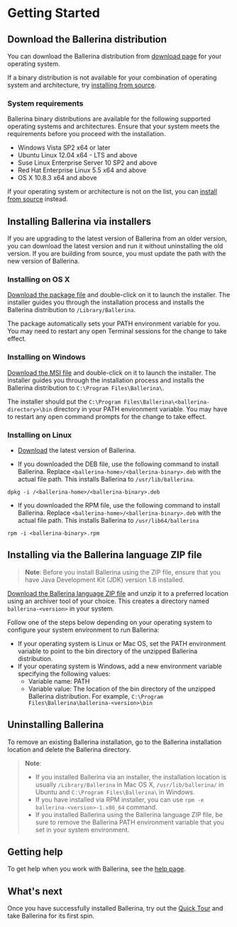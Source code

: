 # Getting Started

## Download the Ballerina distribution

You can download the Ballerina distribution from [download page](https://ballerina.io/downloads/) for your operating system.

If a binary distribution is not available for your combination of operating system and architecture, try [installing from source](https://github.com/ballerina-platform/ballerina-lang#install-from-source).

### System requirements

Ballerina binary distributions are available for the following supported operating systems and architectures. Ensure that your system meets the requirements before you proceed with the installation.

- Windows Vista SP2 x64 or later
- Ubuntu Linux 12.04 x64 - LTS and above
- Suse Linux Enterprise Server 10 SP2 and above
- Red Hat Enterprise Linux 5.5 x64 and above
- OS X 10.8.3 x64 and above

If your operating system or architecture is not on the list, you can [install from source](https://github.com/ballerina-platform/ballerina-lang/blob/master/README.md#install-from-source) instead.

## Installing Ballerina via installers

If you are upgrading to the latest version of Ballerina from an older version, you can download the latest version and run it without uninstalling the old version. 
If you are building from source, you must update the path with the new version of Ballerina.

### Installing on OS X

[Download the package file](/downloads) and double-click on it to launch the installer. The installer guides you through the installation process and installs the Ballerina distribution to `/Library/Ballerina`.

The package automatically sets your PATH environment variable for you. You may need to restart any open Terminal sessions for the change to take effect.

### Installing on Windows

[Download the MSI file](/downloads) and double-click on it to launch the installer. The installer guides you through the installation process and installs the Ballerina distribution to `C:\Program Files\Ballerina\`.

The installer should put the `C:\Program Files\Ballerina\<ballerina-directory>\bin` directory in your PATH environment variable. You may have to restart any open command prompts for the change to take effect.

### Installing on Linux

* [Download](/downloads) the latest version of Ballerina.

* If you downloaded the DEB file, use the following command to install Ballerina. Replace `<ballerina-home>/<ballerina-binary>.deb` with the actual file path. This installs Ballerina to `/usr/lib/ballerina`.

```
dpkg -i /<ballerina-home>/<ballerina-binary>.deb
```

* If you downloaded the RPM file, use the following command to install Ballerina. Replace `<ballerina-home>/<ballerina-binary>.deb` with the actual file path. This installs Ballerina  to `/usr/lib64/ballerina`
 
```
rpm -i <ballerina-binary>.rpm
```

## Installing via the Ballerina language ZIP file

> **Note**: Before you install Ballerina using the ZIP file, ensure that you have Java Development Kit (JDK) version 1.8 installed.

[Download the Ballerina language ZIP file](/downloads) and unzip it to a preferred location using an archiver tool of your choice. This creates a directory named `ballerina-<version>` in your system.

Follow one of the steps below depending on your operating system to configure your system environment to run Ballerina:

* If your operating system is Linux or Mac OS, set the PATH environment variable to point to the bin directory of the unzipped Ballerina distribution.
* If your operating system is Windows, add a new environment variable specifying the following values:
  * Variable name: PATH
  * Variable value: The location of the bin directory of the unzipped Ballerina distribution. For example,  `C:\Program Files\Ballerina\ballerina-<version>\bin`
  
## Uninstalling Ballerina

To remove an existing Ballerina installation, go to the Ballerina installation location and delete the Ballerina directory.

> **Note**:
> * If you installed Ballerina via an installer, the installation location is usually `/Library/Ballerina` in Mac OS X, `/usr/lib/ballerina/` in Ubuntu and `C:\Program Files\Ballerina\` in Windows.
> * If you have installed via RPM installer, you can use `rpm -e ballerina-<version>-1.x86_64` command.
> * If you installed Ballerina using the Ballerina language ZIP file, be sure to remove the Ballerina PATH environment variable that you set in your system environment.

## Getting help

To get help when you work with Ballerina, see the [help page](/help).

## What's next

Once you have successfully installed Ballerina, try out the [Quick Tour](/learn/quick-tour) and take Ballerina for its first spin.

